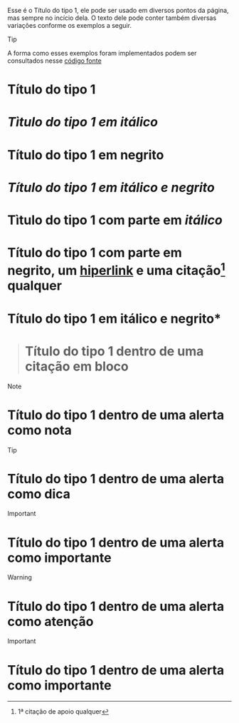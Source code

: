 Esse é o Título do tipo 1, ele pode ser usado em diversos pontos da página, mas sempre no incício dela. O texto dele pode conter também diversas variações conforme os exemplos a seguir.

>[!TIP]
>A forma como esses exemplos foram implementados podem ser consultados nesse [código fonte](https://github.com/eportella/markdown-to-html-builder/tree/main/h1)

# Título do tipo 1
# *Tìtulo do tipo 1 em itálico*
# **Título do tipo 1 em negrito**
# ***Título do tipo 1 em itálico e negrito***
# Tìtulo do tipo 1 com parte em *itálico*
# Título do tipo 1 com parte em **negrito**, um [hiperlink](https://eportella.github.io/markdown-to-html-builder/) e uma citação[^1] qualquer
# Título do tipo 1 em itálico e **negrito***

># Título do tipo 1 dentro de uma citação em bloco

>[!NOTE]
># Título do tipo 1 dentro de uma alerta como nota

>[!TIP]
># Título do tipo 1 dentro de uma alerta como dica

>[!IMPORTANT]
># Título do tipo 1 dentro de uma alerta como importante

>[!WARNING]
># Título do tipo 1 dentro de uma alerta como atenção

>[!IMPORTANT]
># Título do tipo 1 dentro de uma alerta como importante

[^1]: 1ª citação de apoio qualquer